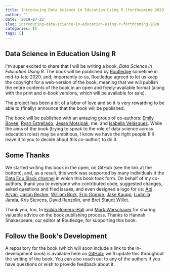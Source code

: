 ```yaml
---
title: Introducing Data Science in Education Using R (forthcoming 2020)
author: ''
date: '2019-07-22'
slug: introducing-data-science-in-education-using-r-forthcoming-2020
categories: []
tags: []
---
```


## Data Science in Education Using R

I'm super excited to share that I will be writing a book, *Data Science in Education Using R*. The book will be published by [Routledge](https://www.routledge.com) sometime in mid-to-late 2020, and, importantly to us, Routledge agreed to let us keep the copyright for a web-version of the book, meaning that we will publish the entire contents of the book in an open and freely-available format (along with the print and e-book versions, which will be available for sale). 

The project has been a bit of a labor of love and so it is very rewarding to be able to (finally) announce that the book will be published.

The book will be published with an amazing group of co-authors: [Emily Bovee](https://www.emilybovee.com/), [Ryan Estrellado](https://ryanestrellado.netlify.com/), [Jesse Motsipak](https://www.jessemaegan.com/), me, and [Isabella Velásquez](https://ivelasq.rbind.io). While the aims of the book (trying to speak to the role of data science across education roles) may be ambitious, I know we have the right people (I'll leave it to you to decide about *this* co-author) to do it.

## Some Thanks

We started writing this book in the open, on GitHub (see the link at the bottom), and, as a result, this work was supported by many individuals it the [Data Edu Slack channel](https://dataedu.slack.com/) in which this book took form. On behalf of my co-authors, thank you to everyone who contributed code, suggested changes, asked questions and filed issues, and even designed a logo for us: [Abi Aryan](http://www.abiaryan.com/), [Jason Becker](https://www.linkedin.com/in/jsonbecker/), [William Bork](http://www.williambork.com/), [Erin Grande](http://eringrand.github.io/), [Jake Kaupp](http://www.jakekaupp.com/), [Ludmila Janda](https://www.linkedin.com/in/ludmila-janda-866259119/), [Kris Stevens](https://www.linkedin.com/in/kristopherdelanestevens/), [David Ranzolin](https://github.com/daranzolin), and [Bret Staudt Willet](http://bretsw.com/). 

Thank you, too, to [Enilda Romero-Hall](https://www.enildaromero.net/) and [Mark Warschauer](http://education.uci.edu/markw-bio.html) for sharing valuable advice on the book publishing process. Thanks to Hannah Shakespeare, our editor at Routledge, for supporting this book.

## Follow the Book's Development

A repository for the book (which will soon include a link to the in-development book) is available here on [GitHub](https://github.com/data-edu/data-science-in-education); we'll update this throughout the writing of the book. You can also reach out to any of the authors if you have questions or wish to provide feedback about it.